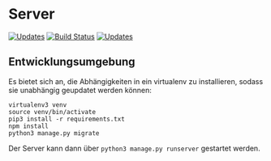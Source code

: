 # Server
[![Updates](https://pyup.io/repos/github/bp-flugsimulator/server/shield.svg)](https://pyup.io/repos/github/bp-flugsimulator/server/)
[![Build Status](https://travis-ci.org/bp-flugsimulator/server.svg?branch=travis)](https://travis-ci.org/bp-flugsimulator/server)
[![Updates](https://ci.appveyor.com/api/projects/status/32r7s2skrgm9ubva?retina=true)](https://ci.appveyor.com/project/GreenM0nst3r/server/branch/master)
## Entwicklungsumgebung
Es bietet sich an, die Abhängigkeiten in ein virtualenv zu installieren, sodass sie unabhängig geupdatet werden können:

```
virtualenv3 venv
source venv/bin/activate
pip3 install -r requirements.txt
npm install
python3 manage.py migrate
```

Der Server kann dann über `python3 manage.py runserver` gestartet werden.
